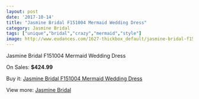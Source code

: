 ```yaml
---
layout: post
date: '2017-10-14'
title: "Jasmine Bridal F151004 Mermaid Wedding Dress"
category: Jasmine Bridal
tags: ["unique","bridal","crazy","mermaid","style"]
image: http://www.eudances.com/1627-thickbox_default/jasmine-bridal-f151004-mermaid-wedding-dress.jpg
---
```

Jasmine Bridal F151004 Mermaid Wedding Dress

On Sales: **$424.99**
<a href="https://www.eudances.com/en/jasmine-bridal/582-jasmine-bridal-f151004-mermaid-wedding-dress.html"><amp-img layout="responsive" width="600" height="600" src="//www.eudances.com/1627-thickbox_default/jasmine-bridal-f151004-mermaid-wedding-dress.jpg" alt="Jasmine Bridal F151004 Mermaid Wedding Dress 0" /></a>
<a href="https://www.eudances.com/en/jasmine-bridal/582-jasmine-bridal-f151004-mermaid-wedding-dress.html"><amp-img layout="responsive" width="600" height="600" src="//www.eudances.com/1628-thickbox_default/jasmine-bridal-f151004-mermaid-wedding-dress.jpg" alt="Jasmine Bridal F151004 Mermaid Wedding Dress 1" /></a>

Buy it: [Jasmine Bridal F151004 Mermaid Wedding Dress](https://www.eudances.com/en/jasmine-bridal/582-jasmine-bridal-f151004-mermaid-wedding-dress.html "Jasmine Bridal F151004 Mermaid Wedding Dress")

View more: [Jasmine Bridal](https://www.eudances.com/en/6-jasmine-bridal "Jasmine Bridal")